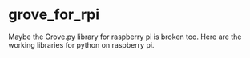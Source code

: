 # grove_for_rpi
Maybe the Grove.py library for raspberry pi is broken too. Here are the working libraries for python on raspberry pi.
